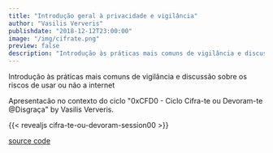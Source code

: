 ```yaml
---
title: "Introdução geral à privacidade e vigilância"
author: "Vasilis Ververis"
publishdate: "2018-12-12T23:00:00"
image: "/img/cifrate.png"
preview: false
description: "Introdução às práticas mais comuns de vigilância e discussão sobre os riscos de usar ou não a internet"
---
```

Introdução às práticas mais comuns de vigilância e discussão sobre os riscos de usar ou não a internet

Apresentacão no contexto do ciclo "0xCFD0 - Ciclo Cifra-te ou Devoram-te @Disgraça" by Vasilis Ververis.

{{< revealjs cifra-te-ou-devoram-session00 >}} <!-- revealjs presentation without the ".html"-->

[source code](https://github.com/PrivacyLx/slides)

